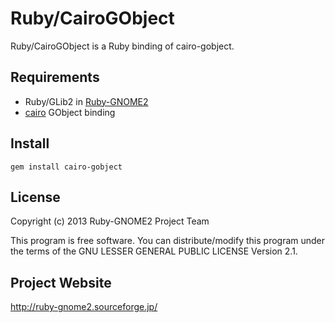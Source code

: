 # Ruby/CairoGObject

Ruby/CairoGObject is a Ruby binding of cairo-gobject.

## Requirements

* Ruby/GLib2 in
  [Ruby-GNOME2](http://ruby-gnome2.sourceforge.jp/)
* [cairo](http://cairographics.org/) GObject binding

## Install

    gem install cairo-gobject

## License

Copyright (c) 2013 Ruby-GNOME2 Project Team

This program is free software. You can distribute/modify this program
under the terms of the GNU LESSER GENERAL PUBLIC LICENSE Version 2.1.

## Project Website

http://ruby-gnome2.sourceforge.jp/
